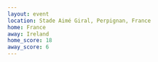 ```yaml
---
layout: event
location: Stade Aimé Giral, Perpignan, France
home: France
away: Ireland
home_score: 18
away_score: 6
---
```

